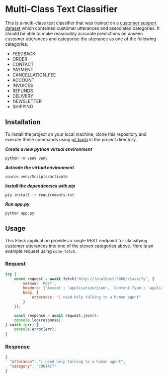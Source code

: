 # Multi-Class Text Classifier

This is a multi-class text classifier that was trained on a [customer support dataset](https://blog.bitext.com/free-customer-support-dataset) 
which contained customer utterances and associated categories. It should be able to make reasonably accurate 
predictions on unseen customer utterances and categorise the utterance as one of the following categories.

* FEEDBACK
* ORDER
* CONTACT
* PAYMENT
* CANCELLATION_FEE
* ACCOUNT
* INVOICES
* REFUNDS
* DELIVERY
* NEWSLETTER
* SHIPPING

## Installation

To install the project on your local machine, clone this repository and execute these commands using [git bash](
) in the project directory.

***Create a new python virtual environment***

````shell script
python -m venv venv
````

***Activate the virtual environment***
````shell script
source venv/Scripts/activate
````

***Install the dependencies with pip***
````shell script
pip install -r requirements.txt
````

***Run app.py***
````shell script
python app.py
````

## Usage

This Flask application provides a single REST endpoint for classifying customer utterances into one of the eleven categories 
above. Here is an example request using ``node-fetch``.

### Request

````javascript
try {
    const request = await fetch('http://localhost:5000/classify', {
        method: 'POST',
        headers: {'Accept': 'application/json', 'Content-Type': 'application/json'},
        body: {
            utterance: "i need help talking to a human agent" 
        }
    });

    const response = await request.json();
    console.log(response);
} catch (err) {
    console.error(err);
}
````

### Response
````json
{
  "utterance": "i need help talking to a human agent",
  "category": "CONTACT"
}
````